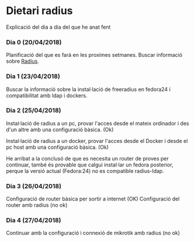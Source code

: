 # Dietari radius

Explicació del dia a dia del que he anat fent

### Dia 0 (20/04/2018)
Planificació del que es fará en les proximes setmanes.
Buscar informació sobre [Radius](https://freeradius.org/documentation/ "Radius").


### Dia 1 (23/04/2018)
Buscar la informació sobre la instal·lació de freeradius en fedora24 i compatibilitat amb ldap i dockers. 

### Dia 2 (25/04/2018)
Instal·lació de radius a un pc, provar l'acces desde el mateix ordinador i des d'un altre amb una configuració bàsica. (Ok)

Instal·lació de radius a un docker, provar l'acces desde el Docker i desde el pc host amb una configuració bàsica. (Ok)

He arribat a la conclusó de que es necesita un router de proves per continuar, també és provable que calgui instal·lar un fedora posterior, perque la versió actual (Fedora:24) no es compatible radius-ldap.

### Dia 3 (26/04/2018)
Configuració de router bàsica per sortir a internet (OK)
Configuració del router amb radius (no ok)

### Dia 4 (27/04/2018)
Continuar amb la configuració i connexió de mikrotik amb radius (no ok)
